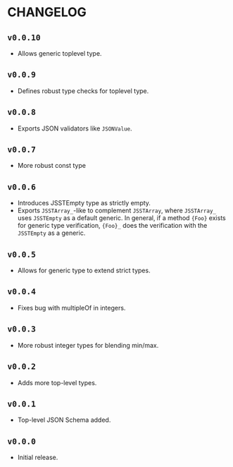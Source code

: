 # CHANGELOG

## `v0.0.10`

* Allows generic toplevel type.

## `v0.0.9`

* Defines robust type checks for toplevel type.

## `v0.0.8`

* Exports JSON validators like `JSONValue`.

## `v0.0.7`

* More robust const type

## `v0.0.6`

* Introduces JSSTEmpty type as strictly empty.
* Exports `JSSTArray_`-like to complement `JSSTArray`, where `JSSTArray_` uses `JSSTEmpty` as a default generic. In general, if a method `{Foo}` exists for generic type verification, `{Foo}_` does the verification with the `JSSTEmpty` as a generic. 

## `v0.0.5`

* Allows for generic type to extend strict types.

## `v0.0.4`

* Fixes bug with multipleOf in integers.

## `v0.0.3`

* More robust integer types for blending min/max.

## `v0.0.2`

* Adds more top-level types.

## `v0.0.1`

* Top-level JSON Schema added.

## `v0.0.0`

* Initial release.